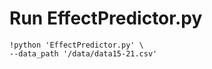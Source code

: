 # Run EffectPredictor.py
```
!python 'EffectPredictor.py' \
--data_path '/data/data15-21.csv'
```


